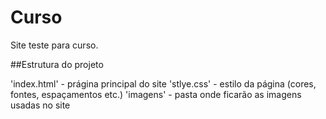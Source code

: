 # Curso
Site teste para curso.

##Estrutura do projeto

'index.html' - prágina principal do site
'stlye.css' - estilo da página (cores, fontes, espaçamentos etc.)
'imagens' - pasta onde ficarão as imagens usadas no site
